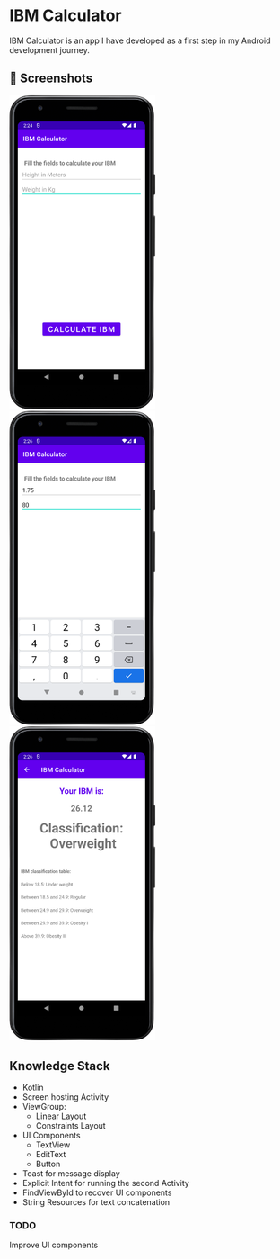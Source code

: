 # IBM Calculator
IBM Calculator is an app I have developed as a first step in my Android development journey.



## :camera_flash: Screenshots
<!-- You can add more screenshots here if you like -->
<img src="/results/Screenshot_mainScreen1.png" width="260">&emsp; <img src="/results/Screenshot_mainScreen2.png" width="260">&emsp; <img src="/results/Screenshot_resultScreen.png" width="260">

## Knowledge Stack
* Kotlin
* Screen hosting Activity
* ViewGroup:
  * Linear Layout
  * Constraints Layout
* UI Components
  * TextView
  * EditText
  * Button
* Toast for message display
* Explicit Intent for running the second Activity
* FindViewById to recover UI components
* String Resources for text concatenation

### TODO
Improve UI components
